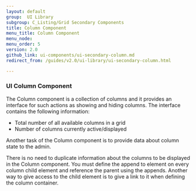 ```yaml
---
layout: default
group:  UI Library
subgroup: C_Listing/Grid Secondary Components
title: Column Component
menu_title: Column Component
menu_node:
menu_order: 5
version: 2.0
github_link: ui-components/ui-secondary-column.md
redirect_from: /guides/v2.0/ui-library/ui-secondary-column.html

---
```


<h3 id="column">UI Column Component</h3>

The Column component is a collection of columns and it provides an interface for such actions as showing and hiding columns. The interface contains the following information:

* Total number of all available columns in a grid
* Number of columns currently active/displayed

Another task of the Column component is to provide data about column state to the admin.

There is no need to duplicate information about the columns to be displayed in the Column component. You must define the append to element on every column child element and reference the parent using the appends.
Another way to give access to the child element is to give a link to it when defining the column container.
